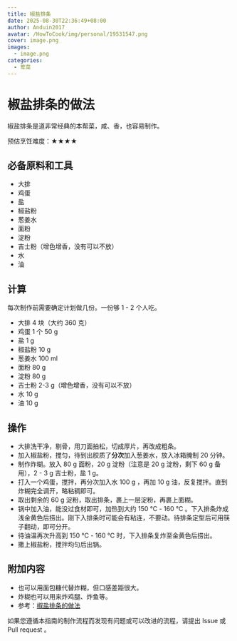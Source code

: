 ```yaml
---
title: 椒盐排条
date: 2025-08-30T22:36:49+08:00
author: Anduin2017
avatar: /HowToCook/img/personal/19531547.png
cover: image.png
images:
  - image.png
categories:
  - 荤菜
---
```


# 椒盐排条的做法

椒盐排条是道非常经典的本帮菜，咸、香，也容易制作。

预估烹饪难度：★★★★

## 必备原料和工具

- 大排
- 鸡蛋
- 盐
- 椒盐粉
- 葱姜水
- 面粉
- 淀粉
- 吉士粉（增色增香，没有可以不放）
- 水
- 油

## 计算

每次制作前需要确定计划做几份。一份够 1 - 2 个人吃。

- 大排 4 块（大约 360 克）
- 鸡蛋 1 个 50 g
- 盐 1 g
- 椒盐粉 10 g
- 葱姜水 100 ml
- 面粉 80 g
- 淀粉 80 g
- 吉士粉 2-3 g（增色增香，没有可以不放）
- 水 10 g
- 油 10 g

## 操作

- 大排洗干净，剔骨，用刀面拍松，切成厚片，再改成粗条。
- 加入椒盐粉，搅匀，待到出胶质了**分次**加入葱姜水，放入冰箱腌制 20 分钟。
- 制作炸糊。放入 80 g 面粉，20 g 淀粉（注意是 20 g 淀粉，剩下 60 g 备用），2 - 3 g 吉士粉，盐 1 g。
- 打入一个鸡蛋，搅拌，再分次加入水 100 g ，再加 10 g 油，反复搅拌。直到炸糊完全调开，略粘稠即可。
- 取出剩余的 60 g 淀粉，取出排条，裹上一层淀粉，再裹上面糊。
- 锅中加入油，能没过食材即可，加热到大约 150 ℃ - 160 ℃ 。下入排条炸成浅金黄色后捞出。刚下入排条时可能会有粘连，不要动。待排条定型后可用筷子翻动，即可分开。
- 待油温再次升高到 150 ℃ - 160 ℃ 时，下入排条复炸至金黄色后捞出。
- 撒上椒盐粉，搅拌均匀后出锅。

## 附加内容

- 也可以用面包糠代替炸糊，但口感差距很大。
- 炸糊也可以用来炸鸡腿、炸鱼等。
- 参考：[椒盐排条的做法](https://www.bilibili.com/video/BV14s4y1c76H)

如果您遵循本指南的制作流程而发现有问题或可以改进的流程，请提出 Issue 或 Pull request 。
